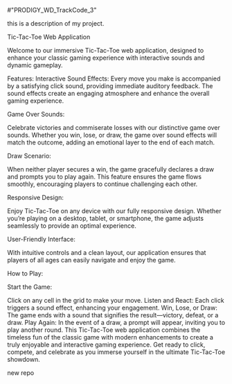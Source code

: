 #"PRODIGY_WD_TrackCode_3"

this is a description of my project.

Tic-Tac-Toe Web Application

Welcome to our immersive Tic-Tac-Toe web application, designed to enhance your classic gaming experience with interactive sounds and dynamic gameplay.

Features:
Interactive Sound Effects: Every move you make is accompanied by a satisfying click sound, providing immediate auditory feedback. The sound effects create an engaging atmosphere and enhance the overall gaming experience.

Game Over Sounds:

Celebrate victories and commiserate losses with our distinctive game over sounds. Whether you win, lose, or draw, the game over sound effects will match the outcome, adding an emotional layer to the end of each match.

Draw Scenario:

When neither player secures a win, the game gracefully declares a draw and prompts you to play again. This feature ensures the game flows smoothly, encouraging players to continue challenging each other.

Responsive Design:

Enjoy Tic-Tac-Toe on any device with our fully responsive design. Whether you’re playing on a desktop, tablet, or smartphone, the game adjusts seamlessly to provide an optimal experience.

User-Friendly Interface:

With intuitive controls and a clean layout, our application ensures that players of all ages can easily navigate and enjoy the game.

How to Play:

Start the Game:

Click on any cell in the grid to make your move.
Listen and React: Each click triggers a sound effect, enhancing your engagement.
Win, Lose, or Draw: The game ends with a sound that signifies the result—victory, defeat, or a draw.
Play Again: In the event of a draw, a prompt will appear, inviting you to play another round.
This Tic-Tac-Toe web application combines the timeless fun of the classic game with modern enhancements to create a truly enjoyable and interactive gaming experience. Get ready to click, compete, and celebrate as you immerse yourself in the ultimate Tic-Tac-Toe showdown.

new repo
